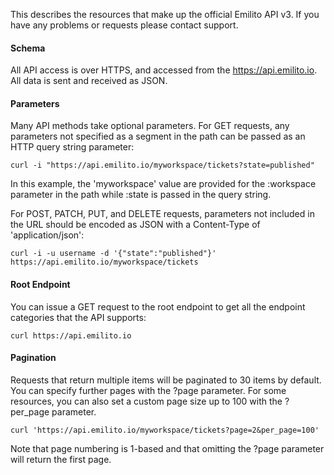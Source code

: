 This describes the resources that make up the official Emilito API v3. If you have any problems or requests please contact support.

#### Schema
All API access is over HTTPS, and accessed from the https://api.emilito.io. All data is sent and received as JSON.

#### Parameters
Many API methods take optional parameters. For GET requests, any parameters not specified as a segment in the path can be passed as an HTTP query string parameter:

```
curl -i "https://api.emilito.io/myworkspace/tickets?state=published"
```

In this example, the 'myworkspace' value are provided for the :workspace parameter in the path while :state is passed in the query string.

For POST, PATCH, PUT, and DELETE requests, parameters not included in the URL should be encoded as JSON with a Content-Type of 'application/json':

```
curl -i -u username -d '{"state":"published"}' https://api.emilito.io/myworkspace/tickets
```

#### Root Endpoint
You can issue a GET request to the root endpoint to get all the endpoint categories that the API supports:

```
curl https://api.emilito.io
```

#### Pagination

Requests that return multiple items will be paginated to 30 items by default. You can specify further pages with the ?page parameter. For some resources, you can also set a custom page size up to 100 with the ?per_page parameter.

```
curl 'https://api.emilito.io/myworkspace/tickets?page=2&per_page=100'
```

Note that page numbering is 1-based and that omitting the ?page parameter will return the first page.
